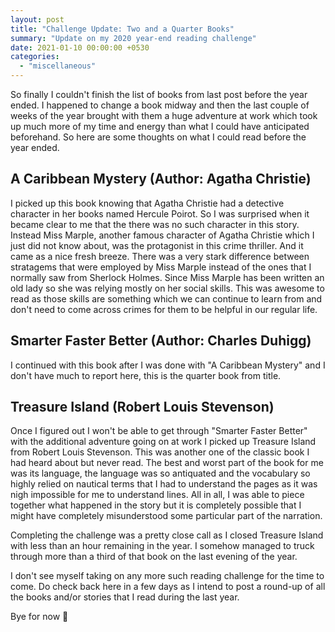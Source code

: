 ```yaml
---
layout: post
title: "Challenge Update: Two and a Quarter Books"
summary: "Update on my 2020 year-end reading challenge"
date: 2021-01-10 00:00:00 +0530
categories:
  - "miscellaneous"
---
```


So finally I couldn't finish the list of books from last post before the year ended. I happened to change a book midway and then the last couple of weeks of the year brought with them a huge adventure at work which took up much more of my time and energy than what I could have anticipated beforehand. So here are some thoughts on what I could read before the year ended.

## A Caribbean Mystery (Author: Agatha Christie)

I picked up this book knowing that Agatha Christie had a detective character in her books named Hercule Poirot. So I was surprised when it became clear to me that the there was no such character in this story. Instead Miss Marple, another famous character of Agatha Christie which I just did not know about, was the protagonist in this crime thriller. And it came as a nice fresh breeze. There was a very stark difference between stratagems that were employed by Miss Marple instead of the ones that I normally saw from Sherlock Holmes. Since Miss Marple has been written an old lady so she was relying mostly on her social skills. This was awesome to read as those skills are something which we can continue to learn from and don't need to come across crimes for them to be helpful in our regular life.

## Smarter Faster Better (Author: Charles Duhigg)

I continued with this book after I was done with "A Caribbean Mystery" and I don't have much to report here, this is the quarter book from title.

## Treasure Island (Robert Louis Stevenson)

Once I figured out I won't be able to get through "Smarter Faster Better" with the additional adventure going on at work I picked up Treasure Island from Robert Louis Stevenson. This was another one of the classic book I had heard about but never read. The best and worst part of the book for me was its language, the language was so antiquated and the vocabulary so highly relied on nautical terms that I had to understand the pages as it was nigh impossible for me to understand lines. All in all, I was able to piece together what happened in the story but it is completely possible that I might have completely misunderstood some particular part of the narration.

Completing the challenge was a pretty close call as I closed Treasure Island with less than an hour remaining in the year. I somehow managed to truck through more than a third of that book on the last evening of the year.

I don't see myself taking on any more such reading challenge for the time to come. Do check back here in a few days as I intend to post a round-up of all the books and/or stories that I read during the last year.

Bye for now 👋
